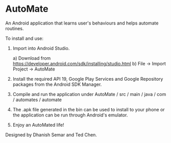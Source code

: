 AutoMate
========
An Android application that learns user's behaviours and helps automate routines.

To install and use:

1) Import into Android Studio. 

    a) Download from https://developer.android.com/sdk/installing/studio.html
    b) File -> Import Project -> AutoMate
  
2) Install the required API 19, Google Play Services and Google Repository packages from the Android SDK Manager.

2) Compile and run the application under AutoMate / src / main / java / com / automates / automate

3) The .apk file generated in the bin can be used to install to your phone or the application can be run through Android's emulator.

4) Enjoy an AutoMated life!

Designed by Dhanish Semar and Ted Chen.
